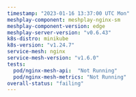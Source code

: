 ```yaml
---
timestamp: "2023-01-16 13:37:00 UTC Mon"
meshplay-component: meshplay-nginx-sm
meshplay-component-version: edge
meshplay-server-version: "v0.6.43"
k8s-distro: minikube
k8s-version: "v1.24.7"
service-mesh: nginx
service-mesh-version: "v1.6.0"
tests:
  pod/nginx-mesh-api:  "Not Running"
  pod/nginx-mesh-metrics: "Not Running"
overall-status: "failing"
---
```

